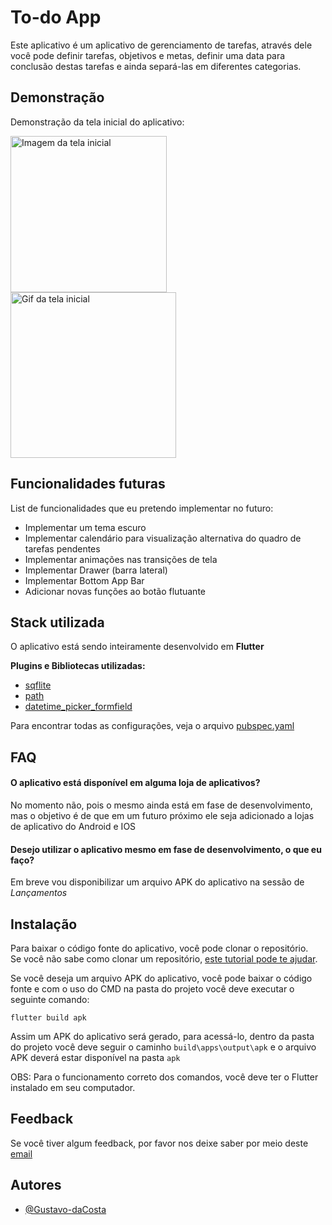 # To-do App

Este aplicativo é um aplicativo de gerenciamento de tarefas, através dele você pode definir tarefas, objetivos e metas, definir uma data para conclusão destas tarefas e ainda separá-las em diferentes categorias.

## Demonstração

Demonstração da tela inicial do aplicativo:

<div class="column">
  <img src="https://iili.io/Sr7Egt.png" alt="Imagem da tela inicial" width="250"/>
  <img src="https://iili.io/Sra3tj.gif" alt="Gif da tela inicial" width="265"/>
</div>

## Funcionalidades futuras

List de funcionalidades que eu pretendo implementar no futuro:

- Implementar um tema escuro
- Implementar calendário para visualização alternativa do quadro de tarefas pendentes
- Implementar animações nas transições de tela
- Implementar Drawer (barra lateral)
- Implementar Bottom App Bar
- Adicionar novas funções ao botão flutuante


## Stack utilizada

O aplicativo está sendo inteiramente desenvolvido em **Flutter**

**Plugins e Bibliotecas utilizadas:**

- [sqflite](https://pub.dev/packages/sqflite)
- [path](https://pub.dev/packages/path)
- [datetime_picker_formfield](pub.dev/packages/datetime_picker_formfield)

Para encontrar todas as configurações, veja o arquivo [pubspec.yaml](pubspec.yaml)

## FAQ

#### O aplicativo está disponível em alguma loja de aplicativos?

No momento não, pois o mesmo ainda está em fase de desenvolvimento, mas o objetivo é de que em um futuro próximo ele seja adicionado a lojas de aplicativo do Android e IOS

#### Desejo utilizar o aplicativo mesmo em fase de desenvolvimento, o que eu faço?

Em breve vou disponibilizar um arquivo APK do aplicativo na sessão de *Lançamentos*


## Instalação

Para baixar o código fonte do aplicativo, você pode clonar o repositório.  
Se você não sabe como clonar um repositório, [este tutorial pode te ajudar](https://docs.github.com/pt/repositories/creating-and-managing-repositories/cloning-a-repository).

Se você deseja um arquivo APK do aplicativo, você pode baixar o código fonte e com o uso do CMD na pasta do projeto você deve executar o seguinte comando:  
```
flutter build apk
```
Assim um APK do aplicativo será gerado, para acessá-lo, dentro da pasta do projeto você deve seguir o caminho `build\apps\output\apk` e o arquivo APK deverá estar disponível na pasta `apk`  


OBS: Para o funcionamento correto dos comandos, você deve ter o Flutter instalado em seu computador.
## Feedback

Se você tiver algum feedback, por favor nos deixe saber por meio deste [email](mailto:gustavog.costa.997@gmail.com)


## Autores

- [@Gustavo-daCosta](https://www.github.com/Gustavo-daCosta)


